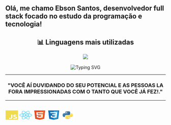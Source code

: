 ## Olá, me chamo Ebson Santos, desenvolvedor full stack focado no estudo da programação e tecnologia!


<h2 align="center">📊 Linguagens mais utilizadas</h2>

<div align="center">
  <img height="180em" src="https://github-readme-stats.vercel.app/api/top-langs/?username=EbsonO-santos&layout=compact&langs_count=7&theme=algolia"/>
</div>


<p align="center">
  <img src="https://readme-typing-svg.herokuapp.com?lines=inovação!;Developsfullstack!;Disposição!;&font=Verdana&duration=2000&pause=100&color=11B4F7&center=true&width=280&height=40" alt="Typing SVG" />
</p>

---

<h3 align="center">"VOCÊ AÍ DUVIDANDO DO SEU POTENCIAL E AS PESSOAS LA FORA IMPRESSIONADAS
COM O TANTO QUE VOCÊ JÁ FEZ!."</h3>

---

<div style="display: inline_block"><br>
  <img align="center" alt="Rafa-Js" height="30" width="40" src="https://raw.githubusercontent.com/devicons/devicon/master/icons/javascript/javascript-plain.svg">
  <img align="center" alt="Rafa-React" height="30" width="40" src="https://raw.githubusercontent.com/devicons/devicon/master/icons/react/react-original.svg">
  <img align="center" alt="Rafa-HTML" height="30" width="40" src="https://raw.githubusercontent.com/devicons/devicon/master/icons/html5/html5-original.svg">
  <img align="center" alt="Rafa-CSS" height="30" width="40" src="https://raw.githubusercontent.com/devicons/devicon/master/icons/css3/css3-original.svg">
  <img align="center" alt="Rafa-Python" height="30" width="40" src="https://raw.githubusercontent.com/devicons/devicon/master/icons/python/python-original.svg">

</div>
  
  ##
 
